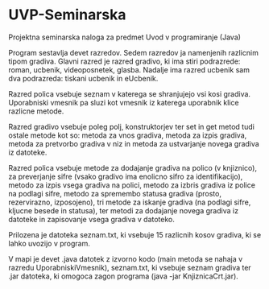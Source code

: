 # UVP-Seminarska
Projektna seminarska naloga za predmet Uvod v programiranje (Java)

Program sestavlja devet razredov. Sedem razredov ja namenjenih razlicnim tipom gradiva. Glavni razred je razred gradivo,
ki ima stiri podrazrede: roman, ucbenik, videoposnetek, glasba. Nadalje ima razred ucbenik sam dva podrazreda: tiskani
ucbenik in eUcbenik.

Razred polica vsebuje seznam v katerega se shranjujejo vsi kosi gradiva. Uporabniski vmesnik pa sluzi kot vmesnik iz
katerega uporabnik klice razlicne metode.

Razred gradivo vsebuje poleg polj, konstruktorjev ter set in get metod tudi ostale metode kot so: metoda za vnos gradiva,
metoda za izpis gradiva, metoda za pretvorbo gradiva v niz in metoda za ustvarjanje novega gradiva iz datoteke.

Razred polica vsebuje metode za dodajanje gradiva na polico (v knjiznico), za preverjanje sifre (vsako gradivo ima enolicno
sifro za identifikacijo), metodo za izpis vsega gradiva na polici, metodo za izbris gradiva iz police na podlagi sifre,
metodo za spremembo statusa gradiva (prosto, rezervirazno, izposojeno), tri metode za iskanje gradiva (na podlagi sifre,
kljucne besede in statusa), ter metodi za dodajanje novega gradiva iz datoteke in zapisovanje vsega gradiva v datoteko.

Prilozena je datoteka seznam.txt, ki vsebuje 15 razlicnih kosov gradiva, ki se lahko uvozijo v program.

V mapi je devet .java datotek z izvorno kodo (main metoda se nahaja v razredu UporabniskiVmesnik),
seznam.txt, ki vsebuje seznam gradiva ter .jar datoteka, ki omogoca zagon programa (java -jar KnjiznicaCrt.jar).
